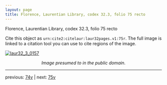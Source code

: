 ```yaml
---
layout: page
title: Florence, Laurentian Library, codex 32.3, folio 75 recto
---
```


Florence, Laurentian Library, codex 32.3, folio 75 recto

Cite this object as `urn:cite2:citelaur:laur32pages.v1:75r`.  The full image is linked to a citation tool you can use to cite regions of the image.

[![laur32_3_0157](http://www.homermultitext.org/iipsrv?IIIF=/project/homer/pyramidal/deepzoom/citelaur/laur32imgs/v1/laur32_3_0157.tif/full/800,/0/default.jpg)](http://www.homermultitext.org/ict2/?urn=urn:cite2:citelaur:laur32imgs.v1:laur32_3_0157) 

<p style="text-align: center; font-style: italic;">Image presumed to in the public domain.</p>

---

previous: [74v](../74v/) | next: [75v](../75v/)